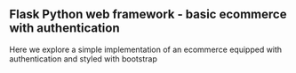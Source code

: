 ## Flask Python web framework - basic ecommerce with authentication

Here we explore a simple implementation of an ecommerce equipped with authentication and styled with bootstrap